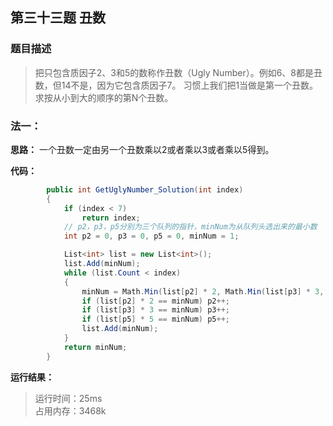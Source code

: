 ## 第三十三题 丑数

### 题目描述

> 把只包含质因子2、3和5的数称作丑数（Ugly Number）。例如6、8都是丑数，但14不是，因为它包含质因子7。 习惯上我们把1当做是第一个丑数。求按从小到大的顺序的第N个丑数。

### 法一：

**思路：** 一个丑数一定由另一个丑数乘以2或者乘以3或者乘以5得到。

**代码：** 

```C#
        public int GetUglyNumber_Solution(int index)
        {
            if (index < 7)
                return index;
            // p2，p3，p5分别为三个队列的指针，minNum为从队列头选出来的最小数
            int p2 = 0, p3 = 0, p5 = 0, minNum = 1;

            List<int> list = new List<int>();
            list.Add(minNum);
            while (list.Count < index)
            {
                minNum = Math.Min(list[p2] * 2, Math.Min(list[p3] * 3, list[p5] * 5));
                if (list[p2] * 2 == minNum) p2++;
                if (list[p3] * 3 == minNum) p3++;
                if (list[p5] * 5 == minNum) p5++;
                list.Add(minNum);
            }
            return minNum;
        }
```

**运行结果：** 

> 运行时间：25ms   
占用内存：3468k
